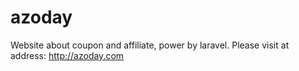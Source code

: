 # azoday
Website about coupon and affiliate, power by laravel. Please visit at address: http://azoday.com
